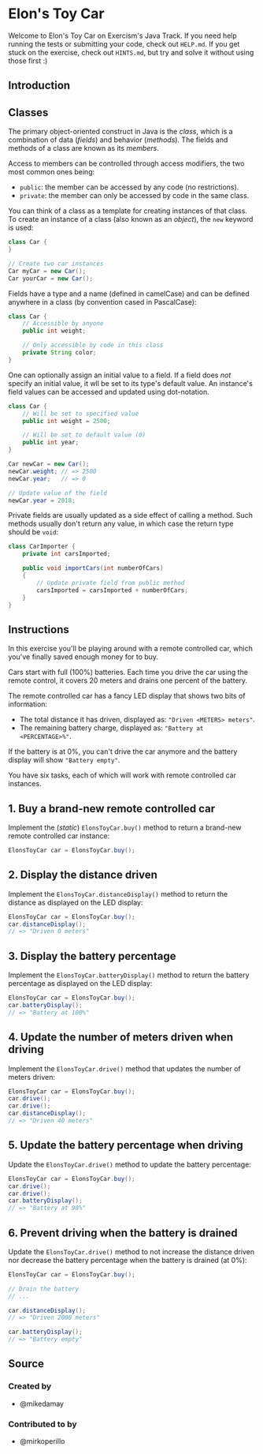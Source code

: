 # Elon's Toy Car

Welcome to Elon's Toy Car on Exercism's Java Track.
If you need help running the tests or submitting your code, check out `HELP.md`.
If you get stuck on the exercise, check out `HINTS.md`, but try and solve it without using those first :)

## Introduction

## Classes

The primary object-oriented construct in Java is the _class_, which is a combination of data (_fields_) and behavior (_methods_). The fields and methods of a class are known as its _members_.

Access to members can be controlled through access modifiers, the two most common ones being:

- `public`: the member can be accessed by any code (no restrictions).
- `private`: the member can only be accessed by code in the same class.

You can think of a class as a template for creating instances of that class. To create an instance of a class (also known as an _object_), the `new` keyword is used:

```java
class Car {
}

// Create two car instances
Car myCar = new Car();
Car yourCar = new Car();
```

Fields have a type and a name (defined in camelCase) and can be defined anywhere in a class (by convention cased in PascalCase):

```java
class Car {
    // Accessible by anyone
    public int weight;

    // Only accessible by code in this class
    private String color;
}
```

One can optionally assign an initial value to a field. If a field does _not_ specify an initial value, it wll be set to its type's default value. An instance's field values can be accessed and updated using dot-notation.

```java
class Car {
    // Will be set to specified value
    public int weight = 2500;

    // Will be set to default value (0)
    public int year;
}

Car newCar = new Car();
newCar.weight; // => 2500
newCar.year;   // => 0

// Update value of the field
newCar.year = 2018;
```

Private fields are usually updated as a side effect of calling a method. Such methods usually don't return any value, in which case the return type should be `void`:

```java
class CarImporter {
    private int carsImported;

    public void importCars(int numberOfCars)
    {
        // Update private field from public method
        carsImported = carsImported + numberOfCars;
    }
}
```

## Instructions

In this exercise you'll be playing around with a remote controlled car, which you've finally saved enough money for to buy.

Cars start with full (100%) batteries. Each time you drive the car using the remote control, it covers 20 meters and drains one percent of the battery.

The remote controlled car has a fancy LED display that shows two bits of information:

- The total distance it has driven, displayed as: `"Driven <METERS> meters"`.
- The remaining battery charge, displayed as: `"Battery at <PERCENTAGE>%"`.

If the battery is at 0%, you can't drive the car anymore and the battery display will show `"Battery empty"`.

You have six tasks, each of which will work with remote controlled car instances.

## 1. Buy a brand-new remote controlled car

Implement the (_static_) `ElonsToyCar.buy()` method to return a brand-new remote controlled car instance:

```java
ElonsToyCar car = ElonsToyCar.buy();
```

## 2. Display the distance driven

Implement the `ElonsToyCar.distanceDisplay()` method to return the distance as displayed on the LED display:

```java
ElonsToyCar car = ElonsToyCar.buy();
car.distanceDisplay();
// => "Driven 0 meters"
```

## 3. Display the battery percentage

Implement the `ElonsToyCar.batteryDisplay()` method to return the battery percentage as displayed on the LED display:

```java
ElonsToyCar car = ElonsToyCar.buy();
car.batteryDisplay();
// => "Battery at 100%"
```

## 4. Update the number of meters driven when driving

Implement the `ElonsToyCar.drive()` method that updates the number of meters driven:

```java
ElonsToyCar car = ElonsToyCar.buy();
car.drive();
car.drive();
car.distanceDisplay();
// => "Driven 40 meters"
```

## 5. Update the battery percentage when driving

Update the `ElonsToyCar.drive()` method to update the battery percentage:

```java
ElonsToyCar car = ElonsToyCar.buy();
car.drive();
car.drive();
car.batteryDisplay();
// => "Battery at 98%"
```

## 6. Prevent driving when the battery is drained

Update the `ElonsToyCar.drive()` method to not increase the distance driven nor decrease the battery percentage when the battery is drained (at 0%):

```java
ElonsToyCar car = ElonsToyCar.buy();

// Drain the battery
// ...

car.distanceDisplay();
// => "Driven 2000 meters"

car.batteryDisplay();
// => "Battery empty"
```

## Source

### Created by

- @mikedamay

### Contributed to by

- @mirkoperillo